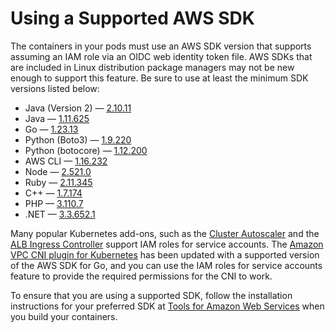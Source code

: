 # Using a Supported AWS SDK<a name="iam-roles-for-service-accounts-minimum-sdk"></a>

The containers in your pods must use an AWS SDK version that supports assuming an IAM role via an OIDC web identity token file\. AWS SDKs that are included in Linux distribution package managers may not be new enough to support this feature\. Be sure to use at least the minimum SDK versions listed below:
+ Java \(Version 2\) — [2\.10\.11](https://github.com/aws/aws-sdk-java-v2/releases/tag/2.10.11)
+ Java — [1\.11\.625](https://github.com/aws/aws-sdk-java/releases/tag/1.11.625)
+ Go — [1\.23\.13](https://github.com/aws/aws-sdk-go/releases/tag/v1.23.13)
+ Python \(Boto3\) — [1\.9\.220](https://github.com/boto/boto3/releases/tag/1.9.220)
+ Python \(botocore\) — [1\.12\.200](https://github.com/boto/botocore/releases/tag/1.12.200)
+ AWS CLI — [1\.16\.232](https://github.com/aws/aws-cli/releases/tag/1.16.232)
+ Node — [2\.521\.0](https://github.com/aws/aws-sdk-js/releases/tag/v2.521.0)
+ Ruby — [2\.11\.345](https://github.com/aws/aws-sdk-ruby/releases/tag/v2.11.345)
+ C\+\+ — [1\.7\.174](https://github.com/aws/aws-sdk-cpp/releases/tag/1.7.174)
+ PHP — [3\.110\.7](https://github.com/aws/aws-sdk-php/releases/tag/3.110.7)
+ .NET — [3\.3\.652\.1](https://github.com/aws/aws-sdk-net/releases/tag/3.3.652.1)

Many popular Kubernetes add\-ons, such as the [Cluster Autoscaler](https://github.com/kubernetes/autoscaler/tree/master/cluster-autoscaler) and the [ALB Ingress Controller](https://github.com/kubernetes/autoscaler/blob/master/cluster-autoscaler/cloudprovider/aws/CA_with_AWS_IAM_OIDC.md) support IAM roles for service accounts\. The [Amazon VPC CNI plugin for Kubernetes](https://github.com/aws/amazon-vpc-cni-k8s) has been updated with a supported version of the AWS SDK for Go, and you can use the IAM roles for service accounts feature to provide the required permissions for the CNI to work\.

To ensure that you are using a supported SDK, follow the installation instructions for your preferred SDK at [Tools for Amazon Web Services](https://aws.amazon.com/tools/) when you build your containers\. 